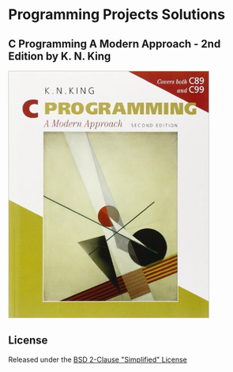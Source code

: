 
# Programming Projects Solutions

## C Programming A Modern Approach - 2nd Edition by K. N. King

![Book Cover](https://raw.githubusercontent.com/gdonald/cpama/master/cover.jpg)

## License

Released under the [BSD 2-Clause "Simplified" License](https://opensource.org/licenses/BSD-2-Clause)
